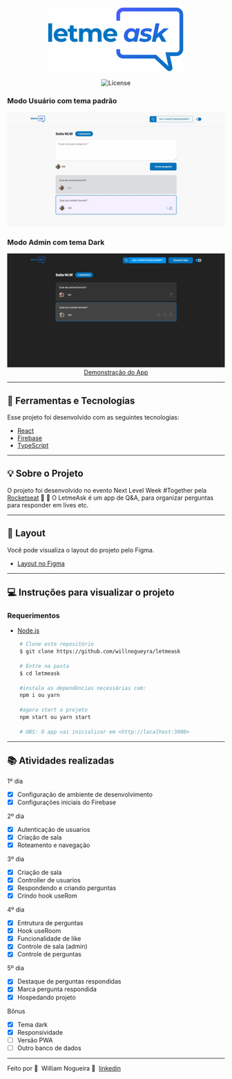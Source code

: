 <p align="center">
 <img alt="letmeask" title="Letmeask" src="./public/logo.svg" />
</p>

<p align="center">
<img alt="License" src="https://img.shields.io/static/v1?label=license&message=MIT&color=8257E5&labelColor=000000">
</p>

### Modo Usuário com tema padrão
<div align="center">
  <img src="./public/prints/letmeask.jpg"/>
</div>

### Modo Admin com tema Dark
<div align="center">
  <img src="./public/prints/letmeask2.jpg"/>
</div>

<div align="center">
  <a href="https://letmeask-36226.web.app/">Demonstração do App</a>
</div>

---
## 🔧 Ferramentas e Tecnologias
Esse projeto foi desenvolvido com as seguintes tecnologias:
- [React](https://reactjs.org)
- [Firebase](https://firebase.google.com/)
- [TypeScript](https://www.typescriptlang.org/)

---

## 💡 Sobre o Projeto

O projeto foi desenvolvido no evento Next Level Week #Together pela [Rocketseat](https://rocketseat.com.br/) 🚀&nbsp;💜
O LetmeAsk é um app de Q&A, para organizar perguntas para responder em lives etc.
___

## 🔖 Layout
Você pode visualiza o layout do projeto pelo Figma.
- [Layout no Figma](https://www.figma.com/file/u0BQK8rCf2KgzcukdRRCWh/Letmeask/duplicate) 


---
## 💻 Instruções para visualizar o projeto
### Requerimentos

- [Node.js](https://nodejs.org/en/download/)


```bash
    # Clone este repositório
    $ git clone https://github.com/willnogueyra/letmeask

    # Entre na pasta
    $ cd letmeask

    #instale as dependências necessárias com:
    npm i ou yarn

    #agora start o projeto
    npm start ou yarn start

    # OBS: O app vai inicializar em <http://localhost:3000>
```
---
## 📚 Atividades realizadas

1º dia
- [x] Configuração de ambiente de desenvolvimento
- [x] Configurações iniciais do Firebase

2º dia
- [x] Autenticação de usuarios
- [x] Criação de sala
- [x] Roteamento e navegação

3º dia
- [x] Criação de sala
- [x] Controller de usuarios
- [x] Respondendo e criando perguntas
- [x] Crindo hook useRom

4º dia
- [x] Entrutura de perguntas
- [x] Hook useRoom
- [x] Funcionalidade de like
- [x] Controle de sala (admin)
- [x] Controle de perguntas

5º dia
- [x] Destaque de perguntas respondidas
- [x] Marca pergunta respondida
- [x] Hospedando projeto

Bônus
- [x] Tema dark
- [x] Responsividade
- [ ] Versão PWA
- [ ] Outro banco de dados

---

Feito por 💜&nbsp; William Nogueira 👋 &nbsp;[linkedin](https://www.linkedin.com/in/willnogueyra/)